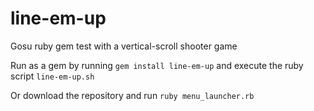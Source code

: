 # line-em-up
Gosu ruby gem test with a vertical-scroll shooter game

Run as a gem by running `gem install line-em-up` and execute the ruby script `line-em-up.sh`

Or download the repository and run `ruby menu_launcher.rb`